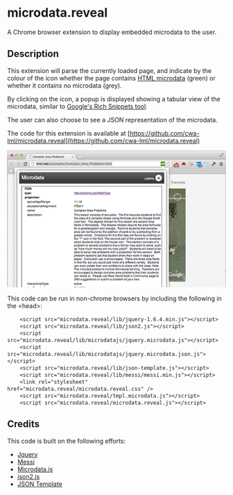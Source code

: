 microdata.reveal
================

A Chrome browser extension to display embedded microdata to the user.

## Description ##

This extension will parse the currently loaded page, and indicate by the colour of the icon whether the page contains [HTML microdata](http://www.w3.org/TR/microdata/) (green) or whether it contains no microdata (grey).

By clicking on the icon, a popup is displayed showing a tabular view of the microdata, similar to [Google's Rich Snippets tool](http://www.google.com/webmasters/tools/richsnippets).

The user can also choose to see a JSON representation of the microdata.

The code for this extension is available at [https://github.com/cwa-lml/microdata.reveal](https://github.com/cwa-lml/microdata.reveal)

![Microdata.reveal screenshot](microdata.reveal.screenshot.png  "Microdata.reveal screenshot")

This code can be run in non-chrome browsers by including the following in the &lt;head&gt;:

        <script src="microdata.reveal/lib/jquery-1.6.4.min.js"></script>
        <script src="microdata.reveal/lib/json2.js"></script>
        <script src="microdata.reveal/lib/microdatajs/jquery.microdata.js"></script>
        <script src="microdata.reveal/lib/microdatajs/jquery.microdata.json.js"></script>
        <script src="microdata.reveal/lib/json-template.js"></script>
        <script src="microdata.reveal/lib/messi/messi.min.js"></script>
        <link rel="stylesheet" href="microdata.reveal/microdata.reveal.css" />
        <script src="microdata.reveal/tmpl.microdata.js"></script>
        <script src="microdata.reveal/microdata.reveal.js"></script>

## Credits ##

This code is built on the following efforts:

* [Jquery](http://jquery.com/)
* [Messi](http://marcosesperon.es/apps/messi/)
* [Microdata.js](http://gitorious.org/microdatajs/)
* [json2.js](https://github.com/douglascrockford/JSON-js)
* [JSON Template](http://json-template.googlecode.com/svn/trunk/doc/Introducing-JSON-Template.html)